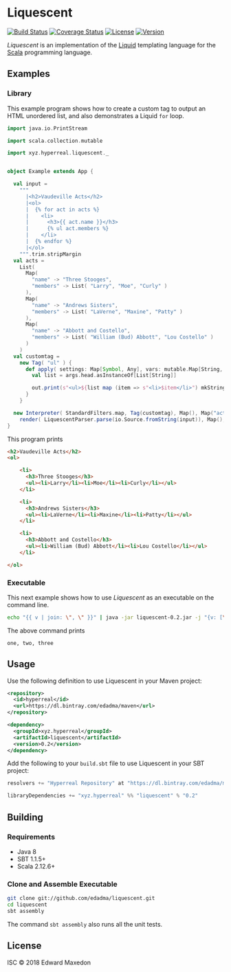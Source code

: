 Liquescent
==========

[![Build Status](https://www.travis-ci.org/edadma/liquescent.svg?branch=master)](https://www.travis-ci.org/edadma/liquescent)
[![Coverage Status](https://coveralls.io/repos/github/edadma/liquescent/badge.svg?branch=master)](https://coveralls.io/github/edadma/liquescent?branch=master)
[![License](https://img.shields.io/badge/license-ISC-blue.svg)](https://github.com/edadma/liquescent/blob/master/LICENSE)
[![Version](https://img.shields.io/badge/latest_release-v0.2-orange.svg)](https://github.com/edadma/liquescent/releases/tag/v0.2)

*Liquescent* is an implementation of the [Liquid](https://shopify.github.io/liquid/) templating language for the [Scala](http://scala-lang.org) programming language.


Examples
--------

### Library

This example program shows how to create a custom tag to output an HTML unordered list, and also demonstrates a Liquid `for` loop.

```scala
import java.io.PrintStream

import scala.collection.mutable

import xyz.hyperreal.liquescent._


object Example extends App {

  val input =
    """
      |<h2>Vaudeville Acts</h2>
      |<ol>
      |  {% for act in acts %}
      |    <li>
      |      <h3>{{ act.name }}</h3>
      |      {% ul act.members %}
      |    </li>
      |  {% endfor %}
      |</ol>
    """.trim.stripMargin
  val acts =
    List(
      Map(
        "name" -> "Three Stooges",
        "members" -> List( "Larry", "Moe", "Curly" )
      ),
      Map(
        "name" -> "Andrews Sisters",
        "members" -> List( "LaVerne", "Maxine", "Patty" )
      ),
      Map(
        "name" -> "Abbott and Costello",
        "members" -> List( "William (Bud) Abbott", "Lou Costello" )
      )
    )
  val customtag =
    new Tag( "ul" ) {
      def apply( settings: Map[Symbol, Any], vars: mutable.Map[String, Any], out: PrintStream, args: List[Any], context: AnyRef ) = {
        val list = args.head.asInstanceOf[List[String]]

        out.print(s"<ul>${list map (item => s"<li>$item</li>") mkString}</ul>")
      }
    }

  new Interpreter( StandardFilters.map, Tag(customtag), Map(), Map("acts" -> acts), null ).
    render( LiquescentParser.parse(io.Source.fromString(input)), Map(), Console.out, false )
}
```

This program prints

```html
<h2>Vaudeville Acts</h2>
<ol>

    <li>
      <h3>Three Stooges</h3>
      <ul><li>Larry</li><li>Moe</li><li>Curly</li></ul>
    </li>

    <li>
      <h3>Andrews Sisters</h3>
      <ul><li>LaVerne</li><li>Maxine</li><li>Patty</li></ul>
    </li>

    <li>
      <h3>Abbott and Costello</h3>
      <ul><li>William (Bud) Abbott</li><li>Lou Costello</li></ul>
    </li>

</ol>
```

### Executable

This next example shows how to use *Liquescent* as an executable on the command line.

```bash
echo "{{ v | join: \", \" }}" | java -jar liquescent-0.2.jar -j "{v: [\"one\", \"two\", \"three\"]}" --
```

The above command prints

    one, two, three


Usage
-----

Use the following definition to use Liquescent in your Maven project:

```xml
<repository>
  <id>hyperreal</id>
  <url>https://dl.bintray.com/edadma/maven</url>
</repository>

<dependency>
  <groupId>xyz.hyperreal</groupId>
  <artifactId>liquescent</artifactId>
  <version>0.2</version>
</dependency>
```

Add the following to your `build.sbt` file to use Liquescent in your SBT project:

```sbt
resolvers += "Hyperreal Repository" at "https://dl.bintray.com/edadma/maven"

libraryDependencies += "xyz.hyperreal" %% "liquescent" % "0.2"
```

Building
--------

### Requirements

- Java 8
- SBT 1.1.5+
- Scala 2.12.6+

### Clone and Assemble Executable

```bash
git clone git://github.com/edadma/liquescent.git
cd liquescent
sbt assembly
```

The command `sbt assembly` also runs all the unit tests.


License
-------

ISC © 2018 Edward Maxedon
